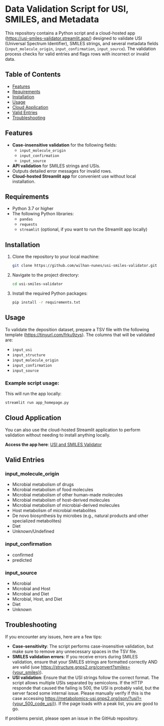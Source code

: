 # Data Validation Script for USI, SMILES, and Metadata

This repository contains a Python script and a cloud-hosted app (https://usi-smiles-validator.streamlit.app/) designed to validate USI (Universal Spectrum Identifier), SMILES strings, and several metadata fields (`input_molecule_origin`, `input_confirmation`, `input_source`). The validation process checks for valid entries and flags rows with incorrect or invalid data.

## Table of Contents

- [Features](#features)
- [Requirements](#requirements)
- [Installation](#installation)
- [Usage](#usage)
- [Cloud Application](#cloud-application)
- [Valid Entries](#valid-entries)
- [Troubleshooting](#troubleshooting)

## Features

- **Case-insensitive validation** for the following fields:
  - `input_molecule_origin`
  - `input_confirmation`
  - `input_source`
- **API validation** for SMILES strings and USIs.
- Outputs detailed error messages for invalid rows.
- **Cloud-hosted Streamlit app** for convenient use without local installation.

## Requirements

- Python 3.7 or higher
- The following Python libraries:
  - `pandas`
  - `requests`
  - `streamlit` (optional, if you want to run the Streamlit app locally)

## Installation

1. Clone the repository to your local machine:

    ```bash
    git clone https://github.com/wilhan-nunes/usi-smiles-validator.git
    ```

2. Navigate to the project directory:

    ```bash
    cd usi-smiles-validator
    ```

3. Install the required Python packages:

    ```bash
    pip install -r requirements.txt
    ```

## Usage

To validate the deposition dataset, prepare a TSV file with the following template (https://tinyurl.com/frku9zys).
The columns that will be validated are:

- `input_usi`
- `input_structure`
- `input_molecule_origin`
- `input_confirmation`
- `input_source`

### Example script usage:

This will run the app locally:
```bash
streamlit run app_homepage.py
```

## Cloud Application

You can also use the cloud-hosted Streamlit application to perform validation without needing to install anything locally.

**Access the app here**: [USI and SMILES Validator](https://usi-smiles-validator.streamlit.app/)

## Valid Entries

### input_molecule_origin
- Microbial metabolism of drugs
- Microbial metabolism of food molecules
- Microbial metabolism of other human-made molecules
- Microbial metabolism of host-derived molecules
- Microbial metabolism of microbial-derived molecules
- Host metabolism of microbial metabolites
- De novo biosynthesis by microbes (e.g., natural products and other specialized metabolites)
- Diet
- Unknown/Undefined

### input_confirmation
- confirmed
- predicted

### input_source
- Microbial
- Microbial and Host
- Microbial and Diet
- Microbial, Host, and Diet
- Diet
- Unknown

## Troubleshooting

If you encounter any issues, here are a few tips:

- **Case-sensitivity**: The script performs case-insensitive validation, but make sure to remove any unnecessary spaces in the TSV file.
- **SMILES validation errors**: If you receive errors during SMILES validation, ensure that your SMILES strings are formatted correctly AND are valid (use https://structure.gnps2.org/convert?smiles={your_smiles}).
- **USI validation**: Ensure that the USI strings follow the correct format. The script allows multiple USIs separated by semicolons. If the HTTP responde that caused the failing is 500, the USI is probably valid, but the server faced some internal issue. Please manually verify if this is the case accessing https://metabolomics-usi.gnps2.org/json/?usi1={your_500_code_usi}). If the page loads with a peak list, you are good to go. 

If problems persist, please open an issue in the GitHub repository.

